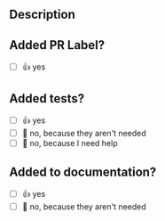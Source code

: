 ## Description

<!--
Please do not leave this blank
This PR [adds/removes/fixes/replaces] the [feature/bug/etc].
-->

## Added PR Label?
- [ ] 👍 yes

## Added tests?

- [ ] 👍 yes
- [ ] 🙅 no, because they aren't needed
- [ ] 🙋 no, because I need help

## Added to documentation?

- [ ] 👍 yes
- [ ] 🙅 no, because they aren't needed
